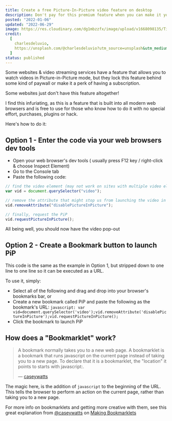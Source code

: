 ```yaml
---
title: Create a free Picture-In-Picture video feature on desktop
description: Don't pay for this premium feature when you can make it yourself.
posted: "2022-01-06"
updated: "2022-06-29"
image: https://res.cloudinary.com/dg1mbzzfx/image/upload/v1668098135/TimBryan.dev/posts/charlesdeluvio-h6OLeuqZ6mg-unsplash_nhcclx.jpg
credit:
  [
    charlesdeluvio,
    https://unsplash.com/@charlesdeluvio?utm_source=unsplash&utm_medium=referral&utm_content=creditCopyText,
  ]
status: published
---
```


Some websites & video streaming services have a feature that allows you to watch videos in Picture-in-Picture mode, but they lock this feature behind some kind of paywall or make it a perk of having a subscription.

Some websites just don't have this feature altogether!

I find this infuriating, as this is a feature that is built into all modern web browsers and is free to use for those who know how to do it with no special effort, purchases, plugins or hack.

Here's how to do it:

## Option 1 - Enter the code via your web browsers dev tools

- Open your web browser's dev tools ( usually press F12 key / right-click & choose Inspect Element)
- Go to the Console tab
- Paste the following code:

```javascript
// find the video element (may not work on sites with multiple video elements, but works for most of the main sites)
var vid = document.querySelector("video");

// remove the attribute that might stop us from launching the video in PiP
vid.removeAttribute("disablePictureInPicture");

// finally, request the PiP
vid.requestPictureInPicture();
```

All being well, you should now have the video pop-out

## Option 2 - Create a Bookmark button to launch PiP

This code is the same as the example in Option 1, but stripped down to one line to one line so it can be executed as a URL.

To use it, simply:

- Select all of the following and drag and drop into your browser's bookmarks bar, or
- Create a new bookmark called PiP and paste the following as the bookmark's URL:
  `javascript: var vid=document.querySelector('video');vid.removeAttribute('disablePictureInPicture');vid.requestPictureInPicture();`
- Click the bookmark to launch PiP

## How does a "Bookmarklet" work?

> A bookmark normally takes you to a new web page. A bookmarklet is a bookmark that runs javascript on the current page instead of taking you to a new page. To declare that it is a bookmarklet, the "location" it points to starts with javascript:.
>
> &mdash; [caseywatts](https://gist.github.com/caseywatts/c0cec1f89ccdb8b469b1)

The magic here, is the addition of `javascript` to the beginning of the URL. This tells the browser to perform an action on the current page, rather than taking you to a new page.

For more info on bookmarklets and getting more creative with them, see this great explanation from [@caseywatts](https://gist.github.com/caseywatts) on [Making Bookmarklets](https://gist.github.com/caseywatts/c0cec1f89ccdb8b469b1)
